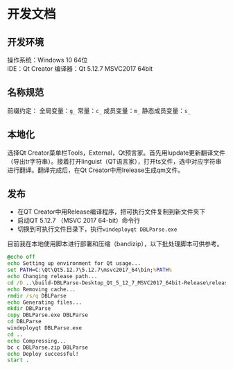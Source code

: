 # 开发文档
## 开发环境
操作系统：Windows 10 64位  
IDE：Qt Creator
编译器：Qt 5.12.7 MSVC2017 64bit

## 名称规范
前缀约定：
全局变量：`g_`
常量：`c_`
成员变量：`m_`
静态成员变量：`s_`


## 本地化
选择Qt Creator菜单栏Tools，External，Qt预言家。首先用lupdate更新翻译文件（导出tr字符串）。接着打开linguist（QT语言家），打开ts文件，选中对应字符串进行翻译。翻译完成后，在Qt Creator中用lrelease生成qm文件。


## 发布

* 在QT Creator中用Release编译程序，把可执行文件复制到新文件夹下
* 启动QT 5.12.7 （MSVC 2017 64-bit）命令行
* 切换到可执行文件目录下，执行`windeployqt DBLParse.exe`

目前我在本地使用脚本进行部署和压缩（bandizip），以下批处理脚本可供参考。

```bat
@echo off
echo Setting up environment for Qt usage...
set PATH=C:\Qt\Qt5.12.7\5.12.7\msvc2017_64\bin;%PATH%
echo Changing release path...
cd /D ..\build-DBLParse-Desktop_Qt_5_12_7_MSVC2017_64bit-Release\release
echo Removing cache...
rmdir /s/q DBLParse 
echo Generating files...
mkdir DBLParse
copy DBLParse.exe DBLParse
cd DBLParse
windeployqt DBLParse.exe 
cd ..
echo Compressing...
bc c DBLParse.zip DBLParse
echo Deploy successful!
start .
```